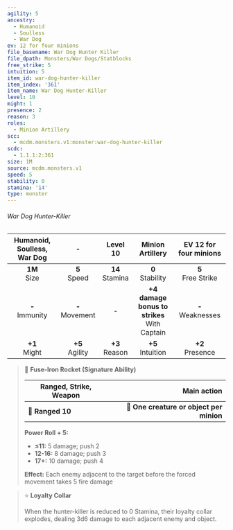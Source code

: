 ```yaml
---
agility: 5
ancestry:
  - Humanoid
  - Soulless
  - War Dog
ev: 12 for four minions
file_basename: War Dog Hunter Killer
file_dpath: Monsters/War Dogs/Statblocks
free_strike: 5
intuition: 5
item_id: war-dog-hunter-killer
item_index: '361'
item_name: War Dog Hunter-Killer
level: 10
might: 1
presence: 2
reason: 3
roles:
  - Minion Artillery
scc:
  - mcdm.monsters.v1:monster:war-dog-hunter-killer
scdc:
  - 1.1.1:2:361
size: 1M
source: mcdm.monsters.v1
speed: 5
stability: 0
stamina: '14'
type: monster
---
```


###### War Dog Hunter-Killer

| Humanoid, Soulless, War Dog |          -          |      Level 10       |                 Minion Artillery                 | EV 12 for four minions |
| :-------------------------: | :-----------------: | :-----------------: | :----------------------------------------------: | :--------------------: |
|      **1M**<br/> Size       |  **5**<br/> Speed   | **14**<br/> Stamina |               **0**<br/> Stability               | **5**<br/> Free Strike |
|     **-**<br/> Immunity     | **-**<br/> Movement |          -          | **+4 damage bonus to strikes**<br/> With Captain | **-**<br/> Weaknesses  |
|      **+1**<br/> Might      | **+5**<br/> Agility | **+3**<br/> Reason  |              **+5**<br/> Intuition               |  **+2**<br/> Presence  |

<!-- -->
> 🏹 **Fuse-Iron Rocket (Signature Ability)**
>
> | **Ranged, Strike, Weapon** |                          **Main action** |
> | -------------------------- | ---------------------------------------: |
> | **📏 Ranged 10**           | **🎯 One creature or object per minion** |
>
> **Power Roll + 5:**
>
> - **≤11:** 5 damage; push 2
> - **12-16:** 8 damage; push 3
> - **17+:** 10 damage; push 4
>
> **Effect:** Each enemy adjacent to the target before the forced movement takes 5 fire damage

<!-- -->
> ⭐️ **Loyalty Collar**
>
> When the hunter-killer is reduced to 0 Stamina, their loyalty collar explodes, dealing 3d6 damage to each adjacent enemy and object.
